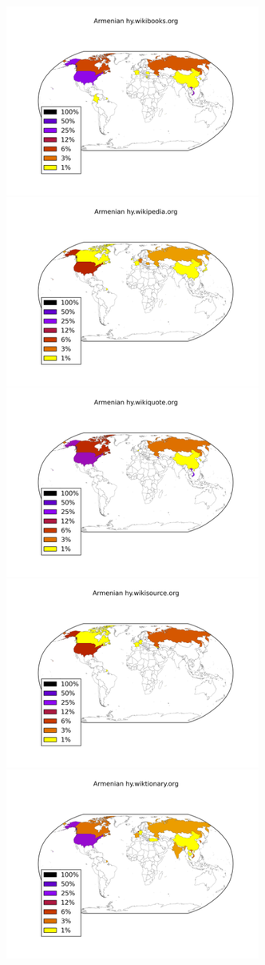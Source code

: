![](images/Armenian-hy.wikibooks.org.png)
![](images/Armenian-hy.wikipedia.org.png)
![](images/Armenian-hy.wikiquote.org.png)
![](images/Armenian-hy.wikisource.org.png)
![](images/Armenian-hy.wiktionary.org.png)
